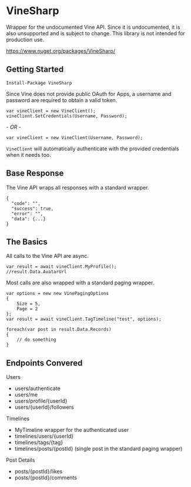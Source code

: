 VineSharp
=========

Wrapper for the undocumented Vine API. Since it is undocumented, it is also unsupported and is subject to change. This library is not intended for production use.

https://www.nuget.org/packages/VineSharp/


Getting Started
---------------

    Install-Package VineSharp

Since Vine does not provide public OAuth for Apps, a username and password are required to obtain a valid token.

    var vineClient = new VineClient();
    vineClient.SetCredentials(Username, Password);

*- OR -*

    var vineClient = new VineClient(Username, Password);

``VineClient`` will automatically authenticate with the provided credentials when it needs too.

Base Response
-------------
The Vine API wraps all responses with a standard wrapper.

    {
      "code": "",
      "success": true,
      "error": "",
      "data": {...}
    }

The Basics
----------
All calls to the Vine API are async.

    var result = await vineClient.MyProfile();
    //result.Data.AvatarUrl

Most calls are also wrapped with a standard paging wrapper.
    
    var options = new new VinePagingOptions
    {
        Size = 5,
        Page = 2
    };
    var result = await vineClient.TagTimeline("test", options);
    
    foreach(var post in result.Data.Records)
    {
        // do something
    }

Endpoints Convered
------------------

Users
 - users/authenticate
 - users/me
 - users/profile/{userId}
 - users/{userId}/followers

Timelines
 - MyTimeline wrapper for the authenticated user
 - timelines/users/{userId}
 - timelines/tags/{tag}
 - timelines/posts/{postId} (single post in the standard paging wrapper)

Post Details
 - posts/{postId}/likes
 - posts/{postId}/comments
